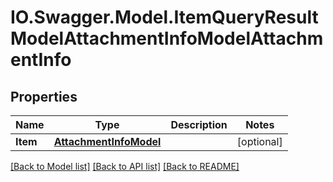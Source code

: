 # IO.Swagger.Model.ItemQueryResultModelAttachmentInfoModelAttachmentInfo
## Properties

Name | Type | Description | Notes
------------ | ------------- | ------------- | -------------
**Item** | [**AttachmentInfoModel**](AttachmentInfoModel.md) |  | [optional] 

[[Back to Model list]](../README.md#documentation-for-models) [[Back to API list]](../README.md#documentation-for-api-endpoints) [[Back to README]](../README.md)

